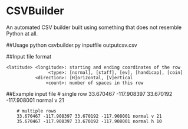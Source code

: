 # CSVBuilder
An automated CSV builder built using something that does not resemble Python at all.

##Usage
    python csvbuilder.py inputfile outputcsv.csv

##Input file format
    <latitude1> <longitude1> <latitude2> <longitude2> <type> <direction> <count>

    <latitude> <longitude>: starting and ending coordinates of the row
                    <type>: [normal], [staff], [ev], [handicap], [coin]
               <direction>: [H]orizontal, [V]ertical
                   <count>: number of spaces in this row

 
##Example input file 
        # single row
        33.670467 -117.908397 33.670192 -117.908001 normal v 21
        
        # multiple rows
        33.670467 -117.908397 33.670192 -117.908001 normal v 21
        35.670467 -117.908397 33.670192 -117.908001 normal h 10


        
